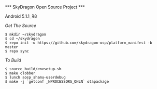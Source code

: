 
*** SkyDragon Open Source Project ***


Android 5.1.1_R8


*Get The Source*

	$ mkdir ~/skydragon
	$ cd ~/skydragon
	$ repo init -u https://github.com/skydragon-osp/platform_manifest -b master
	$ repo sync


*To Build*

	$ source build/envsetup.sh
	$ make clobber
	$ lunch aosp_shamu-userdebug
	$ make -j `getconf _NPROCESSORS_ONLN` otapackage
